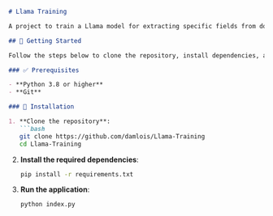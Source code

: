 ```markdown
# Llama Training

A project to train a Llama model for extracting specific fields from documents, such as invoices.

## 📘 Getting Started

Follow the steps below to clone the repository, install dependencies, and run the application.

### ✅ Prerequisites

- **Python 3.8 or higher** 
- **Git**

### 📂 Installation

1. **Clone the repository**:
   ```bash
   git clone https://github.com/damlois/Llama-Training
   cd Llama-Training
   ```

2. **Install the required dependencies**:
   ```bash
   pip install -r requirements.txt
   ```

3. **Run the application**:
   ```bash
   python index.py
   ```
```